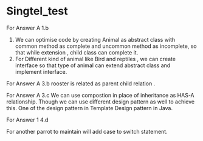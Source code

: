 # Singtel_test

For Answer A 1.b
1. We can optimise code by creating Animal as abstract class with common method as complete and uncommon method as incomplete, so that while extension , child class can complete it. 
2. For Different kind of animal like Bird and reptiles , we can create interface so that type of animal can extend abstract class and implement interface. 


For Answer A 3.b 
rooster is related as parent child relation .

For Answer A 3.c
We can use compostion in place of inheritance as HAS-A relationship. Though we can use different design pattern as well to achieve this. One of the design pattern in Template Design pattern in Java.


For Answer 1 4.d

For another parrot to maintain will add case to switch statement.
